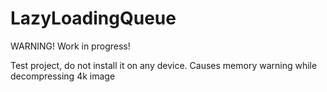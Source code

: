 LazyLoadingQueue
================

WARNING! Work in progress! 

Test project, do not install it on any device. Causes memory warning while decompressing 4k image

